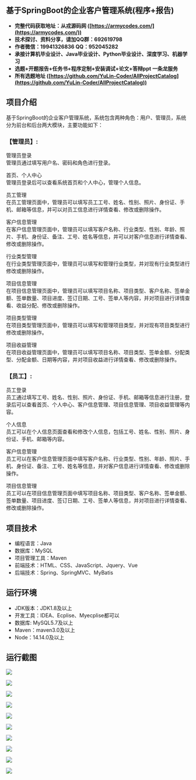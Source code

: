## 基于SpringBoot的企业客户管理系统(程序+报告)

- <b>完整代码获取地址：从戎源码网 ([https://armycodes.com/](https://armycodes.com/))</b>
- <b>技术探讨、资料分享，请加QQ群：692619798</b> 
- <b>作者微信：19941326836  QQ：952045282</b> 
- <b>承接计算机毕业设计、Java毕业设计、Python毕业设计、深度学习、机器学习</b>
- <b>选题+开题报告+任务书+程序定制+安装调试+论文+答辩ppt 一条龙服务</b>
- <b>所有选题地址 ([https://github.com/YuLin-Coder/AllProjectCatalog](https://github.com/YuLin-Coder/AllProjectCatalog)) </b>
## 项目介绍
基于SpringBoot的企业客户管理系统，系统包含两种角色：用户、管理员，系统分为前台和后台两大模块，主要功能如下：

### 【管理员】:
管理员登录  
管理员通过填写用户名、密码和角色进行登录。

首页、个人中心  
管理员登录后可以查看系统首页和个人中心，管理个人信息。

员工管理  
在员工管理页面中，管理员可以填写员工工号、姓名、性别、照片、身份证、手机、邮箱等信息，并可以对员工信息进行详情查看、修改或删除操作。

客户信息管理  
在客户信息管理页面中，管理员可以填写客户名称、行业类型、性别、年龄、照片、手机、身份证、备注、工号、姓名等信息，并可以对客户信息进行详情查看、修改或删除操作。

行业类型管理  
在行业类型管理页面中，管理员可以填写和管理行业类型，并对现有行业类型进行修改或删除操作。

项目信息管理  
在项目信息管理页面中，管理员可以填写项目名称、项目类型、客户名称、签单金额、签单数量、项目进度、签订日期、工号、签单人等内容，并对项目进行详情查看、收益分配、修改或删除操作。

项目类型管理  
在项目类型管理页面中，管理员可以填写和管理项目类型，并对现有项目类型进行修改或删除操作。

项目收益管理  
在项目收益管理页面中，管理员可以填写项目名称、项目类型、签单金额、分配类型、分配金额、日期等内容，并对项目收益进行详情查看、修改或删除操作。

### 【员工】:
员工登录  
员工通过填写工号、姓名、性别、照片、身份证、手机、邮箱等信息进行注册，登录后可以查看首页、个人中心、客户信息管理、项目信息管理、项目收益管理等内容。

个人信息  
员工可以在个人信息页面查看和修改个人信息，包括工号、姓名、性别、照片、身份证、手机、邮箱等内容。

客户信息管理  
员工可以在客户信息管理页面中填写客户名称、行业类型、性别、年龄、照片、手机、身份证、备注、工号、姓名等信息，并对客户信息进行详情查看、修改或删除操作。

项目信息管理  
员工可以在项目信息管理页面中填写项目名称、项目类型、客户名称、签单金额、签单数量、项目进度、签订日期、工号、签单人等信息，并对项目进行详情查看、修改或删除操作。

## 项目技术
- 编程语言：Java
- 数据库：MySQL
- 项目管理工具：Maven
- 前端技术：HTML、CSS、JavaScript、Jquery、Vue
- 后端技术：Spring、SpringMVC、MyBatis

## 运行环境
- JDK版本：JDK1.8及以上
- 开发工具：IDEA、Ecplise、Myecplise都可以
- 数据库: MySQL5.7及以上
- Maven：maven3.0及以上
- Node：14.14.0及以上

## 运行截图
![](screenshot/1.png)

![](screenshot/2.png)

![](screenshot/3.png)

![](screenshot/4.png)

![](screenshot/5.png)

![](screenshot/6.png)

![](screenshot/7.png)

![](screenshot/8.png)

![](screenshot/9.png)

![](screenshot/10.png)
